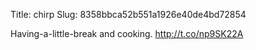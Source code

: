 Title: chirp
Slug: 8358bbca52b551a1926e40de4bd72854

Having-a-little-break and cooking. <a href="http://t.co/np9SK22A">http://t.co/np9SK22A</a>
